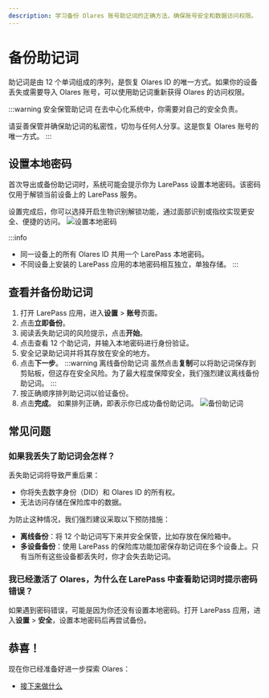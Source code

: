 ```yaml
---
description: 学习备份 Olares 账号助记词的正确方法，确保账号安全和数据访问权限。
---
```

# 备份助记词
助记词是由 12 个单词组成的序列，是恢复 Olares ID 的唯一方式。如果你的设备丢失或需要导入 Olares 账号，可以使用助记词重新获得 Olares 的访问权限。

:::warning 安全保管助记词
在去中心化系统中，你需要对自己的安全负责。

请妥善保管并确保助记词的私密性，切勿与任何人分享。这是恢复 Olares 账号的唯一方式。
:::

## 设置本地密码
首次导出或备份助记词时，系统可能会提示你为 LarePass 设置本地密码。该密码仅用于解锁当前设备上的 LarePass 服务。

设置完成后，你可以选择开启生物识别解锁功能，通过面部识别或指纹实现更安全、便捷的访问。
![设置本地密码](/images/manual/get-started/set-up-local-password.png)

:::info
* 同一设备上的所有 Olares ID 共用一个 LarePass 本地密码。
* 不同设备上安装的 LarePass 应用的本地密码相互独立，单独存储。
  :::

## 查看并备份助记词
1. 打开 LarePass 应用，进入**设置** > **账号**页面。
2. 点击**立即备份**。
3. 阅读丢失助记词的风险提示，点击**开始**。
4. 点击查看 12 个助记词，并输入本地密码进行身份验证。
5. 安全记录助记词并将其存放在安全的地方。
6. 点击**下一步**。
   :::warning 离线备份助记词
   虽然点击**复制**可以将助记词保存到剪贴板，但这存在安全风险。为了最大程度保障安全，我们强烈建议离线备份助记词。
   :::
7. 按正确顺序排列助记词以验证备份。
8. 点击**完成**。
   如果排列正确，即表示你已成功备份助记词。
   ![备份助记词](/images/manual/get-started/backup-mnemonic-phrase.png)

## 常见问题
### 如果我丢失了助记词会怎样？
丢失助记词将导致严重后果：

* 你将失去数字身份（DID）和 Olares ID 的所有权。
* 无法访问存储在保险库中的数据。

为防止这种情况，我们强烈建议采取以下预防措施：

* **离线备份**：将 12 个助记词写下来并安全保管，比如存放在保险箱中。
* **多设备备份**：使用 LarePass 的保险库功能加密保存助记词在多个设备上。只有当所有这些设备都丢失时，你才会失去助记词。

### 我已经激活了 Olares，为什么在 LarePass 中查看助记词时提示密码错误？
如果遇到密码错误，可能是因为你还没有设置本地密码。打开 LarePass 应用，进入**设置** > **安全**，设置本地密码后再尝试备份。

## 恭喜！
现在你已经准备好进一步探索 Olares：
- [接下来做什么](./next-steps.md)
